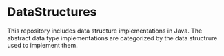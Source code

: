 # DataStructures
This repository includes data structure implementations in Java. 
The abstract data type implementations are categorized by the data structrure used to implement them.
